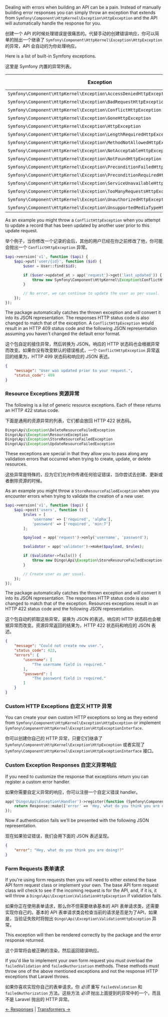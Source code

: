 Dealing with errors when building an API can be a pain. Instead of manually building error responses you can simply throw an exception that extends from `Symfony\Component\HttpKernel\Exception\HttpException` and the API will automatically handle the response for you.

创建一个 API 的时候处理错误是很痛苦的。代替手动的创建错误响应，你可以简单的抛出一个继承了 `Symfony\Component\HttpKernel\Exception\HttpException` 的异常，API 会自动的为你处理响应。

Here is a list of built-in Symfony exceptions.

这里是 Symfony 内置的异常列表。

| Exception                                                                | Status Code |
|--------------------------------------------------------------------------|------------:|
| `Symfony\Component\HttpKernel\Exception\AccessDeniedHttpException`         |         403 |
| `Symfony\Component\HttpKernel\Exception\BadRequestHttpException`           |         400 |
| `Symfony\Component\HttpKernel\Exception\ConflictHttpException`             |         409 |
| `Symfony\Component\HttpKernel\Exception\GoneHttpException`                 |         410 |
| `Symfony\Component\HttpKernel\Exception\HttpException`                     |         500 |
| `Symfony\Component\HttpKernel\Exception\LengthRequiredHttpException`       |         411 |
| `Symfony\Component\HttpKernel\Exception\MethodNotAllowedHttpException`     |         405 |
| `Symfony\Component\HttpKernel\Exception\NotAcceptableHttpException`        |         406 |
| `Symfony\Component\HttpKernel\Exception\NotFoundHttpException`             |         404 |
| `Symfony\Component\HttpKernel\Exception\PreconditionFailedHttpException`   |         412 |
| `Symfony\Component\HttpKernel\Exception\PreconditionRequiredHttpException` |         428 |
| `Symfony\Component\HttpKernel\Exception\ServiceUnavailableHttpException`   |         503 |
| `Symfony\Component\HttpKernel\Exception\TooManyRequestsHttpException`      |         429 |
| `Symfony\Component\HttpKernel\Exception\UnauthorizedHttpException`         |         401 |
| `Symfony\Component\HttpKernel\Exception\UnsupportedMediaTypeHttpException` |         415 |

As an example you might throw a `ConflictHttpException` when you attempt to update a record that has been updated by another user prior to this update request.

举个例子，当你修改一个记录的会后，其他的用户已经在你之前修改了他，你可能会抛出一个 `ConflictHttpException` 异常。

```php
$api->version('v1', function ($api) {
    $api->put('user/{id}', function ($id) {
        $user = User::find($id);

        if ($user->updated_at > app('request')->get('last_updated')) {
            throw new Symfony\Component\HttpKernel\Exception\ConflictHttpException('User was updated prior to your request.');
        }

        // No error, we can continue to update the user as per usual.
    });
});
```

The package automatically catches the thrown exception and will convert it into its JSON representation. The responses HTTP status code is also changed to match that of the exception. A `ConflictHttpException` would result in an HTTP 409 status code and the following JSON representation assuming you haven't changed the default error format.

这个包自定的接住异常，然后转换为 JSON。响应的 HTTP 状态码也会根据异常而改变。如果你没有改变默认的错误格式，一个 `ConflictHttpException` 异常返回的结果为，HTTP 499 状态码和响应的 JSON 表述。

```json
{
	"message": "User was updated prior to your request.",
	"status_code": 409
}
```

### Resource Exceptions 资源异常

The following is a list of generic resource exceptions. Each of these returns an HTTP 422 status code.

下面是通用的资源异常的列表，它们都会放回 HTTP 422 状态码。

```php
Dingo\Api\Exception\DeleteResourceFailedException
Dingo\Api\Exception\ResourceException
Dingo\Api\Exception\StoreResourceFailedException
Dingo\Api\Exception\UpdateResourceFailedException
```

These exceptions are special in that they allow you to pass along any validation errors that occurred when trying to create, update, or delete resources.

这些异常是特殊的，应为它们允许你传递任何验证错误，当你尝试去创建、更新或者删除资源的时候。

As an example you might throw a `StoreResourceFailedException` when you encounter errors when trying to validate the creation of a new user.

```php
$api->version('v1', function ($api) {
    $api->post('users', function () {
        $rules = [
            'username' => ['required', 'alpha'],
            'password' => ['required', 'min:7']
        ];

        $payload = app('request')->only('username', 'password');

        $validator = app('validator')->make($payload, $rules);

        if ($validator->fails()) {
            throw new Dingo\Api\Exception\StoreResourceFailedException('Could not create new user.', $validator->errors());
        }

        // Create user as per usual.
    });
});
```

The package automatically catches the thrown exception and will convert it into its JSON representation. The responses HTTP status code is also changed to match that of the exception. Resources exceptions result in an HTTP 422 status code and the following JSON representation.

这个包自动的抓取这些异常，装换为 JSON 的表述。响应的 HTTP 状态码也会根据异常而改变。资源异常返回的结果为，HTTP 422 状态码和响应的 JSON 表述。

```json
{
    "message": "Could not create new user.",
    "status_code": 422,
    "errors": {
        "username": [
            "The username field is required."
        ],
        "password": [
            "The password field is required."
        ]
    }
}
```

### Custom HTTP Exceptions 自定义 HTTP 异常

You can create your own custom HTTP exceptions so long as they extend from `Symfony\Component\HttpKernel\Exception\HttpException` or implement `Symfony\Component\HttpKernel\Exception\HttpExceptionInterface`.

你可以创建你自己的 HTTP 异常，只要它们继承了 `Symfony\Component\HttpKernel\Exception\HttpException` 或者实现了 `Symfony\Component\HttpKernel\Exception\HttpExceptionInterface` 接口。

### Custom Exception Responses 自定义异常响应

If you need to customize the response that exceptions return you can register a custom error handler.

如果你需要自定义异常的响应，你可以注册一个自定义错误 handler。

```php
app('Dingo\Api\Exception\Handler')->register(function (Symfony\Component\HttpKernel\Exception\UnauthorizedHttpException $exception) {
    return Response::make(['error' => 'Hey, what do you think you are doing!?'], 401);
});
```

Now if authentication fails we'll be presented with the following JSON representation.

现在如果验证错误，我们会用下面的 JSON 表述呈现。

```json
{
    "error": "Hey, what do you think you are doing!?"
}
```

### Form Requests 表单请求

If you're using form requests then you will need to either extend the base API form request class or implement your own. The base API form request class will
check to see if the incoming request is for the API, and, if it is, it will throw a `Dingo\Api\Exception\ValidationHttpException` if validation fails.

如果你正在使用表单请求，那么你不但需要继承基本的 API 表单请求类，还需要实现你自己的。基本的 API 表单请求类会检查当前的请求是否是为了API，如果是，当验证失败时将抛出 `Dingo\Api\Exception\ValidationHttpException` 异常。

This exception will then be rendered correctly by the package and the error response returned.

这个异常将会被正确的渲染，然后返回错误响应。

If you'd like to implement your own form request you *must* overload the `failedValidation` and `failedAuthorization` methods. These methods *must* throw one of the above mentioned exceptions and not the response HTTP exceptions that Laravel throws.

如果你喜欢实现你自己的表单请求，你 *必须* 重写 `failedValidation` 和 `failedAuthorization` 方法。这些方法 *必须* 抛出上面提到的异常中的一个，而且不是 Laravel 抛出的 HTTP 异常。

[← Responses](https://github.com/liyu001989/dingo-api-wiki-zh/blob/master/Responses.md) | [Transformers →](https://github.com/liyu001989/dingo-api-wiki-zh/blob/master/Transformers.md)
